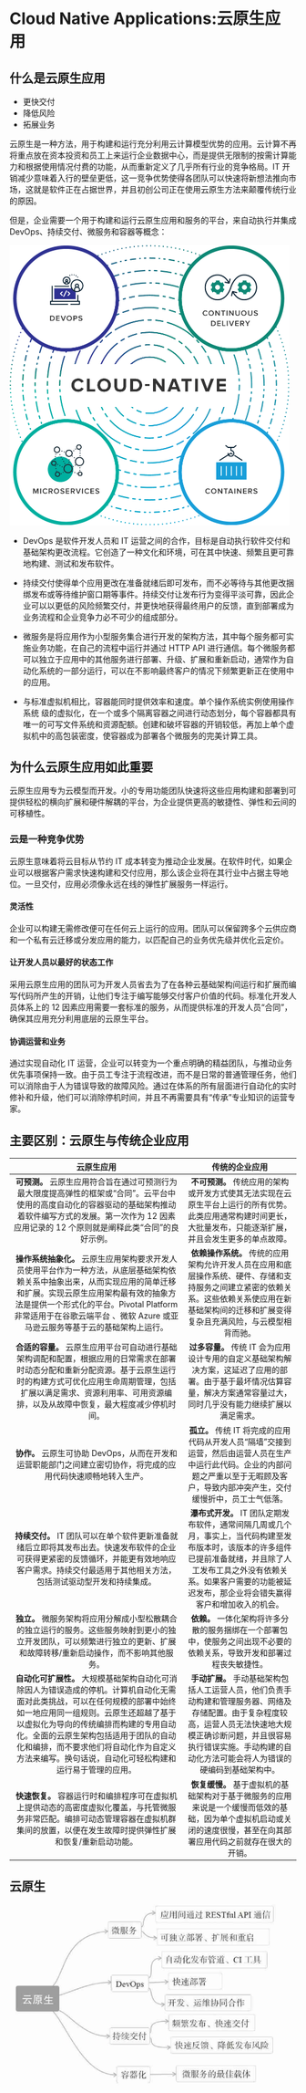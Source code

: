 # Cloud Native Applications:云原生应用

## 什么是云原生应用

- 更快交付
- 降低风险
- 拓展业务

云原生是一种方法，用于构建和运行充分利用云计算模型优势的应用。云计算不再将重点放在资本投资和员工上来运行企业数据中心，而是提供无限制的按需计算能力和根据使用情况付费的功能，从而重新定义了几乎所有行业的竞争格局。IT 开销减少意味着入行的壁垒更低，这一竞争优势使得各团队可以快速将新想法推向市场，这就是软件正在占据世界，并且初创公司正在使用云原生方法来颠覆传统行业的原因。

但是，企业需要一个用于构建和运行云原生应用和服务的平台，来自动执行并集成 DevOps、持续交付、微服务和容器等概念：

<img src="assets/diagram-cloud-native.png" alt="Cloud-Native" style="zoom: 50%;" />



- DevOps 是软件开发人员和 IT 运营之间的合作，目标是自动执行软件交付和基础架构更改流程。它创造了一种文化和环境，可在其中快速、频繁且更可靠地构建、测试和发布软件。

- 持续交付使得单个应用更改在准备就绪后即可发布，而不必等待与其他更改捆绑发布或等待维护窗口期等事件。持续交付让发布行为变得平淡可靠，因此企业可以以更低的风险频繁交付，并更快地获得最终用户的反馈，直到部署成为业务流程和企业竞争力必不可少的组成部分。

- 微服务是将应用作为小型服务集合进行开发的架构方法，其中每个服务都可实施业务功能，在自己的流程中运行并通过 HTTP API 进行通信。每个微服务都可以独立于应用中的其他服务进行部署、升级、扩展和重新启动，通常作为自动化系统的一部分运行，可以在不影响最终客户的情况下频繁更新正在使用中的应用。

- 与标准虚拟机相比，容器能同时提供效率和速度。单个操作系统实例使用操作系统 级的虚拟化，在一个或多个隔离容器之间进行动态划分，每个容器都具有唯一的可写文件系统和资源配额。创建和破坏容器的开销较低，再加上单个虚拟机中的高包装密度，使容器成为部署各个微服务的完美计算工具。

## 为什么云原生应用如此重要

云原生应用专为云模型而开发。小的专用功能团队快速将这些应用构建和部署到可提供轻松的横向扩展和硬件解耦的平台，为企业提供更高的敏捷性、弹性和云间的可移植性。

### 云是一种竞争优势

云原生意味着将云目标从节约 IT 成本转变为推动企业发展。在软件时代，如果企业可以根据客户需求快速构建和交付应用，那么该企业将在其行业中占据主导地位。一旦交付，应用必须像永远在线的弹性扩展服务一样运行。

#### 灵活性

企业可以构建无需修改便可在任何云上运行的应用。团队可以保留跨多个云供应商和一个私有云迁移或分发应用的能力，以匹配自己的业务优先级并优化云定价。

#### **让开发人员以最好的状态工作**

采用云原生应用的团队可为开发人员省去为了在各种云基础架构间运行和扩展而编写代码所产生的开销，让他们专注于编写能够交付客户价值的代码。标准化开发人员体系上的 12 因素应用需要一套标准的服务，从而提供标准的开发人员“合同”，确保其应用充分利用底层的云原生平台。

#### **协调运营和业务**

通过实现自动化 IT 运营，企业可以转变为一个重点明确的精益团队，与推动业务优先事项保持一致。由于员工专注于流程改进，而不是日常的普通管理任务，他们可以消除由于人为错误导致的故障风险。通过在体系的所有层面进行自动化的实时修补和升级，他们可以消除停机时间，并且不再需要具有“传承”专业知识的运营专家。

## 主要区别：云原生与传统企业应用

|                          云原生应用                          |                        传统的企业应用                        |
| :----------------------------------------------------------: | :----------------------------------------------------------: |
| **可预测。** 云原生应用符合旨在通过可预测行为最大限度提高弹性的框架或“合同”。云平台中使用的高度自动化的容器驱动的基础架构推动着软件编写方式的发展。第一次作为 12 因素应用记录的 12 个原则就是阐释此类“合同”的良好示例。 | **不可预测。** 传统应用的架构或开发方式使其无法实现在云原生平台上运行的所有优势。此类应用通常构建时间更长，大批量发布，只能逐渐扩展，并且会发生更多的单点故障。 |
| **操作系统抽象化。** 云原生应用架构要求开发人员使用平台作为一种方法，从底层基础架构依赖关系中抽象出来，从而实现应用的简单迁移和扩展。实现云原生应用架构最有效的抽象方法是提供一个形式化的平台。Pivotal Platform 非常适用于在谷歌云端平台 、微软 Azure 或亚马逊云服务等基于云的基础架构上运行。 | **依赖操作系统。** 传统的应用架构允许开发人员在应用和底层操作系统、硬件、存储和支持服务之间建立紧密的依赖关系。这些依赖关系使应用在新基础架构间的迁移和扩展变得复杂且充满风险，与云模型相背而驰。 |
| **合适的容量。** 云原生应用平台可自动进行基础架构调配和配置，根据应用的日常需求在部署时动态分配和重新分配资源。基于云原生运行时的构建方式可优化应用生命周期管理，包括扩展以满足需求、资源利用率、可用资源编排，以及从故障中恢复，最大程度减少停机时间。 | **过多容量。** 传统 IT 会为应用设计专用的自定义基础架构解决方案，这延迟了应用的部署。由于基于最坏情况估算容量，解决方案通常容量过大，同时几乎没有能力继续扩展以满足需求。 |
| **协作。** 云原生可协助 DevOps，从而在开发和运营职能部门之间建立密切协作，将完成的应用代码快速顺畅地转入生产。 | **孤立。** 传统 IT 将完成的应用代码从开发人员“隔墙”交接到运营，然后由运营人员在生产中运行此代码。企业的内部问题之严重以至于无暇顾及客户，导致内部冲突产生，交付缓慢折中，员工士气低落。 |
| **持续交付。** IT 团队可以在单个软件更新准备就绪后立即将其发布出去。快速发布软件的企业可获得更紧密的反馈循环，并能更有效地响应客户需求。持续交付最适用于其他相关方法，包括测试驱动型开发和持续集成。 | **瀑布式开发。** IT 团队定期发布软件，通常间隔几周或几个月，事实上，当代码构建至发布版本时，该版本的许多组件已提前准备就绪，并且除了人工发布工具之外没有依赖关系。如果客户需要的功能被延迟发布，那企业将会错失赢得客户和增加收入的机会。 |
| **独立。** 微服务架构将应用分解成小型松散耦合的独立运行的服务。这些服务映射到更小的独立开发团队，可以频繁进行独立的更新、扩展和故障转移/重新启动操作，而不影响其他服务。 | **依赖。** 一体化架构将许多分散的服务捆绑在一个部署包中，使服务之间出现不必要的依赖关系，导致开发和部署过程丧失敏捷性。 |
| **自动化可扩展性。** 大规模基础架构自动化可消除因人为错误造成的停机。计算机自动化无需面对此类挑战，可以在任何规模的部署中始终如一地应用同一组规则。云原生还超越了基于以虚拟化为导向的传统编排而构建的专用自动化。全面的云原生架构包括适用于团队的自动化和编排，而不要求他们将自动化作为自定义方法来编写。换句话说，自动化可轻松构建和运行易于管理的应用。 | **手动扩展。** 手动基础架构包括人工运营人员，他们负责手动构建和管理服务器、网络及存储配置。由于复杂程度较高，运营人员无法快速地大规模正确诊断问题，并且很容易执行错误实施。手动构建的自动化方法可能会将人为错误的硬编码到基础架构中。 |
| **快速恢复。** 容器运行时和编排程序可在虚拟机上提供动态的高密度虚拟化覆盖，与托管微服务非常匹配。编排可动态管理容器在虚拟机群集间的放置，以便在发生故障时提供弹性扩展和恢复/重新启动功能。 | **恢复缓慢。** 基于虚拟机的基础架构对于基于微服务的应用来说是一个缓慢而低效的基础，因为单个虚拟机启动或关闭的速度很慢，甚至在向其部署应用代码之前就存在很大的开销。 |

## 云原生

![image-20201011193454888](../../assets/image-20201011193454888.png)















